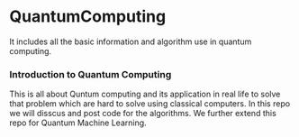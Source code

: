# QuantumComputing
It includes all the basic information and algorithm use in quantum computing.
### Introduction to Quantum Computing

This is all about Quntum computing and its application in real life to solve that problem which are hard to solve using classical computers. In this repo we will disscus and post code for the algorithms.
We further extend this repo for Quantum Machine Learning.
